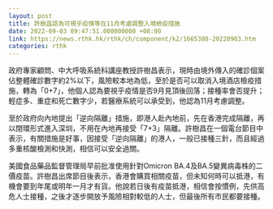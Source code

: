```yaml
---
layout: post
title: 許樹昌認為可視乎疫情等在11月考慮調整入境檢疫措施
date: 2022-09-03 09:47:51.000000000 +08:00
link: https://news.rthk.hk/rthk/ch/component/k2/1665380-20220903.htm
categories: rthk
---
```


政府專家顧問、中大呼吸系統科講座教授許樹昌表示，現時由境外傳入的確診個案佔整體確診數字約2%以下，風險較本地為低，至於是否可以取消入境酒店檢疫措施，轉為「0+7」，他個人認為要視乎疫情是否9月見頂後回落；接種率會否提升；輕症多、重症和死亡數字少，若醫療系統可以承受到，他認為11月考慮調整。

至於政府向內地提出「逆向隔離」措施，即港人赴內地前，先在香港完成隔離，再以閉環形式進入深圳，不用在內地再接受「7+3」隔離。許樹昌在一個電台節目中表示，有關措施是好事，因接受「逆向隔離」的港人，一般已接種三針，而且經過多重核酸檢測和快測，相信可以安全過關。

美國食品藥品監督管理局早前批准使用針對Omicron BA.4及BA.5變異病毒株的二價疫苗。許樹昌出席節目後表示，香港會購買相關疫苗，但未知何時可以抵港，有機會要到年尾或明年一月才有貨。他說若日後有疫苗抵港，相信會按慣例，先供高危人士接種，之後才逐步開放予風險相對較低的人士，但最後所有市民都要接種。
